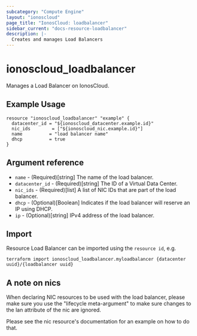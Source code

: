 ```yaml
---
subcategory: "Compute Engine"
layout: "ionoscloud"
page_title: "IonosCloud: loadbalancer"
sidebar_current: "docs-resource-loadbalancer"
description: |-
  Creates and manages Load Balancers
---
```


# ionoscloud\_loadbalancer

Manages a Load Balancer on IonosCloud.

## Example Usage

```hcl
resource "ionoscloud_loadbalancer" "example" {
  datacenter_id = "${ionoscloud_datacenter.example.id}"
  nic_ids        = ["${ionoscloud_nic.example.id}"]
  name          = "load balancer name"
  dhcp          = true
}
```

## Argument reference

* `name` - (Required)[string] The name of the load balancer.
* `datacenter_id` - (Required)[string] The ID of a Virtual Data Center.
* `nic_ids` - (Required)[list] A list of NIC IDs that are part of the load balancer.
* `dhcp` - (Optional)[Boolean] Indicates if the load balancer will reserve an IP using DHCP.
* `ip` - (Optional)[string] IPv4 address of the load balancer.

## Import

Resource Load Balancer can be imported using the `resource id`, e.g.

```shell
terraform import ionoscloud_loadbalancer.myloadbalancer {datacenter uuid}/{loadbalancer uuid}
```

## A note on nics

When declaring NIC resources to be used with the load balancer, please make sure
you use the "lifecycle meta-argument" to make sure changes to the lan attribute
of the nic are ignored. 

Please see the nic resource's documentation for an example on how to do that. 